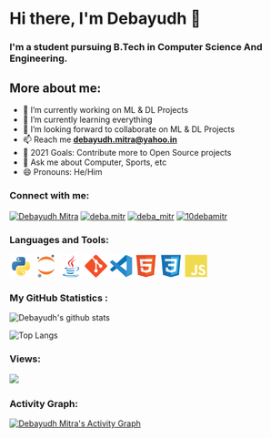 # Hi there, I'm Debayudh 👋

### I'm a student pursuing B.Tech in Computer Science And Engineering.

## More about me:

- 🔭 I’m currently working on ML & DL Projects
- 🌱 I’m currently learning everything
- 👯 I’m looking forward to collaborate on ML & DL Projects
- 📫 Reach me **debayudh.mitra@yahoo.in**
- 🥅 2021 Goals: Contribute more to Open Source projects
- 💬 Ask me about Computer, Sports, etc
- 😄 Pronouns: He/Him

<h3 align="left">Connect with me:</h3>
<p align="left">
<a href="https://www.linkedin.com/in/debayudh-mitra-83b72b207/" target="blank"><img align="center" src="https://raw.githubusercontent.com/rahuldkjain/github-profile-readme-generator/master/src/images/icons/Social/linked-in-alt.svg" alt="Debayudh Mitra" height="30" width="40" /></a>
<a href="https://www.facebook.com/deba.mitr/" target="blank"><img align="center" src="https://raw.githubusercontent.com/rahuldkjain/github-profile-readme-generator/master/src/images/icons/Social/facebook.svg" alt="deba.mitr" height="30" width="40" /></a>
<a href="https://www.instagram.com/deba_mitr/" target="blank"><img align="center" src="https://raw.githubusercontent.com/rahuldkjain/github-profile-readme-generator/master/src/images/icons/Social/instagram.svg" alt="deba_mitr" height="30" width="40" /></a>
<a href="https://twitter.com/10debamitr" target="blank"><img align="center" src="https://raw.githubusercontent.com/rahuldkjain/github-profile-readme-generator/master/src/images/icons/Social/twitter.svg" alt="10debamitr" height="30" width="40" /></a>
</p>

<h3 align="left">Languages and Tools:</h3>
<p align="left">
<img src="https://raw.githubusercontent.com/devicons/devicon/master/icons/python/python-original.svg" alt="HTML" width="40px"/>
<img src="https://raw.githubusercontent.com/devicons/devicon/master/icons/jupyter/jupyter-original.svg" alt="HTML" width="40px"/>
<img src="https://raw.githubusercontent.com/devicons/devicon/master/icons/java/java-original.svg" alt="HTML" width="40px"/>
<img src="https://raw.githubusercontent.com/devicons/devicon/master/icons/git/git-original.svg" alt="HTML" width="40px"/>
<img src="https://raw.githubusercontent.com/devicons/devicon/master/icons/vscode/vscode-original.svg" alt="HTML" width="40px"/>
<img src="https://raw.githubusercontent.com/devicons/devicon/master/icons/html5/html5-original.svg" alt="HTML" width="40px"/>
<img src="https://raw.githubusercontent.com/devicons/devicon/master/icons/css3/css3-original.svg" alt="HTML" width="40px"/>
<img src="https://raw.githubusercontent.com/devicons/devicon/master/icons/javascript/javascript-plain.svg" alt="HTML" width="40px"/>
</p>

<h3 align="left">My GitHub Statistics :</h3>
<p align="left">

![Debayudh's github stats](https://github-readme-stats.vercel.app/api?username=debamitr1012&count_private=true&show_icons=True)

![Top Langs](https://github-readme-stats.vercel.app/api/top-langs/?username=debamitr1012&exclude_repo=dotfiles)
</p>

<h3 align="left">Views:</h3>
<a href="https://github.com/debamitr1012/github-profile-views-counter">
    <img src="https://komarev.com/ghpvc/?username=debamitr1012">
</a>

<h3 align="left">Activity Graph:</h3>
<a href="https://github.com/debamitr1012/github-readme-activity-graph"><img alt="Debayudh Mitra's Activity Graph" src="https://activity-graph.herokuapp.com/graph?username=debamitr1012&bg_color=0D1117&color=5BCDEC&line=5BCDEC&point=FFFFFF&hide_border=true" /></a>


  
